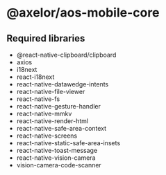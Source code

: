 # @axelor/aos-mobile-core

## Required libraries

- @react-native-clipboard/clipboard
- axios
- i18next
- react-i18next
- react-native-datawedge-intents
- react-native-file-viewer
- react-native-fs
- react-native-gesture-handler
- react-native-mmkv
- react-native-render-html
- react-native-safe-area-context
- react-native-screens
- react-native-static-safe-area-insets
- react-native-toast-message
- react-native-vision-camera
- vision-camera-code-scanner
